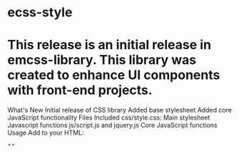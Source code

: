 # ecss-style

# This release is an initial release in emcss-library. This library was created to enhance UI components with front-end projects.

What's New
Initial release of CSS library
Added base stylesheet
Added core JavaScript functionality
Files Included
css/style.css: Main stylesheet
Javascript functions
js/script.js and jquery.js Core JavaScript functions
Usage
Add to your HTML:
<br/>
<div>
    <link rel="stylesheet" href="https://cdn.jsdelivr.net/gh/Erangamadhushan/emcss-library@1.0.0/css/styles.css"/>

</div>
<div>
    <kbd>
     "<script src="https://cdn.jsdelivr.net/gh/Erangamadhushan/emcss-library@1.0.0/js/jquery.js"></script>"
<script src="https://cdn.jsdelivr.net/gh/Erangamadhushan/emcss-library@1.0.0/js/script.js"></script>
    </kbd>
</div>